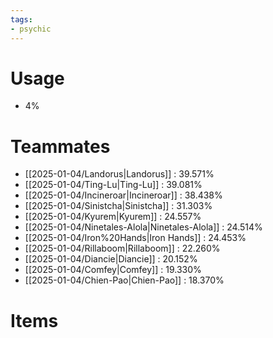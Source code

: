 ```yaml
---
tags:
- psychic
---
```

# Usage
- 4%
# Teammates
- [[2025-01-04/Landorus|Landorus]] : 39.571%
- [[2025-01-04/Ting-Lu|Ting-Lu]] : 39.081%
- [[2025-01-04/Incineroar|Incineroar]] : 38.438%
- [[2025-01-04/Sinistcha|Sinistcha]] : 31.303%
- [[2025-01-04/Kyurem|Kyurem]] : 24.557%
- [[2025-01-04/Ninetales-Alola|Ninetales-Alola]] : 24.514%
- [[2025-01-04/Iron%20Hands|Iron Hands]] : 24.453%
- [[2025-01-04/Rillaboom|Rillaboom]] : 22.260%
- [[2025-01-04/Diancie|Diancie]] : 20.152%
- [[2025-01-04/Comfey|Comfey]] : 19.330%
- [[2025-01-04/Chien-Pao|Chien-Pao]] : 18.370%
# Items